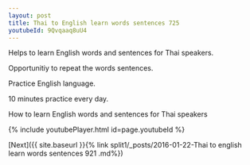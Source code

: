 ```yaml
---
layout: post
title: Thai to English learn words sentences 725 
youtubeId: 9Qvqaaq8uU4
---
```

 
 
Helps to learn English words and sentences for Thai speakers.

Opportunitiy to repeat the words sentences. 

Practice English language. 
 
10 minutes practice every day. 
 
How to learn English words and sentences for Thai speakers 
 
{% include youtubePlayer.html id=page.youtubeId %}
 
 
[Next]({{ site.baseurl }}{% link  split1/_posts/2016-01-22-Thai to english learn words sentences 921 .md%})
 
